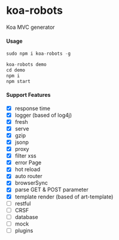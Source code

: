 # koa-robots

Koa MVC generator

#### Usage

```javascript
sudo npm i koa-robots -g

koa-robots demo
cd demo
npm i
npm start
```

#### Support Features

- [x] response time
- [x] logger (based of log4j)
- [x] fresh
- [x] serve
- [x] gzip
- [x] jsonp
- [x] proxy
- [x] filter xss
- [x] error Page
- [x] hot reload
- [x] auto router
- [x] browserSync
- [x] parse GET & POST parameter
- [x] template render (based of art-template)
- [ ] restful
- [ ] CRSF
- [ ] database
- [ ] mock
- [ ] plugins
